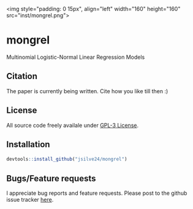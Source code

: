 <img style="padding: 0 15px", align="left" width="160" height="160" src="inst/mongrel.png">


# mongrel
Multinomial Logistic-Normal Linear Regression Models

## Citation ##
The paper is currently being written. Cite how you like till then :)

## License ##
All source code freely availale under [GPL-3 License](https://www.gnu.org/licenses/gpl-3.0.en.html). 

## Installation ##
``` r
devtools::install_github("jsilve24/mongrel")
```

## Bugs/Feature requests ##
I appreciate bug reports and feature requests. Please post to the github issue tracker [here](https://github.com/jsilve24/mongrel/issues). 


